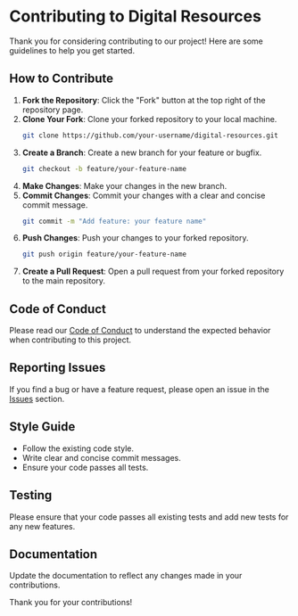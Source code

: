 # Contributing to Digital Resources

Thank you for considering contributing to our project! Here are some guidelines to help you get started.

## How to Contribute

1. **Fork the Repository**: Click the "Fork" button at the top right of the repository page.
2. **Clone Your Fork**: Clone your forked repository to your local machine.
    ```sh
    git clone https://github.com/your-username/digital-resources.git
    ```
3. **Create a Branch**: Create a new branch for your feature or bugfix.
    ```sh
    git checkout -b feature/your-feature-name
    ```
4. **Make Changes**: Make your changes in the new branch.
5. **Commit Changes**: Commit your changes with a clear and concise commit message.
    ```sh
    git commit -m "Add feature: your feature name"
    ```
6. **Push Changes**: Push your changes to your forked repository.
    ```sh
    git push origin feature/your-feature-name
    ```
7. **Create a Pull Request**: Open a pull request from your forked repository to the main repository.

## Code of Conduct

Please read our [Code of Conduct](CODE_OF_CONDUCT.md) to understand the expected behavior when contributing to this project.

## Reporting Issues

If you find a bug or have a feature request, please open an issue in the [Issues](https://github.com/your-username/digital-resources/issues) section.

## Style Guide

- Follow the existing code style.
- Write clear and concise commit messages.
- Ensure your code passes all tests.

## Testing

Please ensure that your code passes all existing tests and add new tests for any new features.

## Documentation

Update the documentation to reflect any changes made in your contributions.

Thank you for your contributions!
